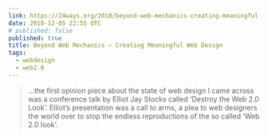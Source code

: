 ```yaml
---
link: https://24ways.org/2010/beyond-web-mechanics-creating-meaningful-web-design/
date: 2010-12-05 22:55 UTC
# published: false
published: true
title: Beyond Web Mechanics – Creating Meaningful Web Design
tags:
  - webdesign
  - web2.0
---
```



> ...the first opinion piece about the state of web design I came across was a conference talk by Elliot Jay Stocks called ‘Destroy the Web 2.0 Look’. Elliot’s presentation was a call to arms, a plea to web designers the world over to stop the endless reproductions of the so called ‘Web 2.0 look’.
